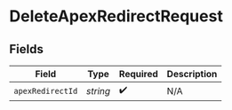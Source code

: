 # DeleteApexRedirectRequest


## Fields

| Field              | Type               | Required           | Description        |
| ------------------ | ------------------ | ------------------ | ------------------ |
| `apexRedirectId`   | *string*           | :heavy_check_mark: | N/A                |